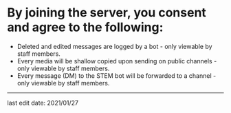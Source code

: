 # By joining the server, you consent and agree to the following:

- Deleted and edited messages are logged by a bot - only viewable by staff members.
- Every media will be shallow copied upon sending on public channels - only viewable by staff members.
- Every message (DM) to the STEM bot will be forwarded to a channel - only viewable by staff members.

---

last edit date: 2021/01/27
